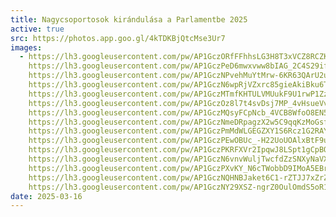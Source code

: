 ```yaml
---
title: Nagycsoportosok kirándulása a Parlamentbe 2025
active: true
src: https://photos.app.goo.gl/4kTDKBjQtcMse3Ur7
images:
  - https://lh3.googleusercontent.com/pw/AP1GczORfFFhhsLG3H8T3xVCZ8RCZKfcnsd_34Nc0kJ5_uBy9o-MBYykmFggWjWwvtd2CJnNrGtAkWn5mmx3Wuvvg3ndW9uFlj7mxLezyxodFpNiP1rKUe4
    https://lh3.googleusercontent.com/pw/AP1GczPeD6mwxvww8bIAG_2C4S29ifEdWo7-w37BvjfwN_jnigf3IFO6hdpqoGjP_EfwIo8AWRH8NWcR71N0A1_AhAHsedmwxEwwpQLtHvRF0vHAxotVvVw
    https://lh3.googleusercontent.com/pw/AP1GczNPvehMuYtMrw-6KR63QArU2uIAp0CroDex8I6nyHSYZh9P6Jsh4fHym3_OdalSfKq_LqJbrBn5bi8s9pq5-SpH6g81lCfKoZnzZBhENM859woHTfM
    https://lh3.googleusercontent.com/pw/AP1GczN6wpRjVZxrc85gieAkiBku6Te8VIOPS2MFtVKGIWzLD33gwXE9UsBoJj8o8M4H43c-_MyZRnUrvqoV8oGluqC00MALmSQnU0_31et5nn3jnLZ1cmc
    https://lh3.googleusercontent.com/pw/AP1GczMTmfKHTULVMUukF9U1rwP1ZzZxRILTz1ZwxjLn1DrcR1HIvlctnctMiiskQTvrLcwMOeTVLUS4bB7MKFteg7nd6TWELaIZTszGLUHk0-v9SJv8W9k
    https://lh3.googleusercontent.com/pw/AP1GczOz8l7t4svDsj7MP_4vHsueVv8B008CAnDfUHX7LB6RjGNaDIaWWuQb4wIm6AQpdZfvEJIkXUVSW9HSuk7LU328nv5hWawC4C4xoWB0KVxLXDg-Uq8
    https://lh3.googleusercontent.com/pw/AP1GczMQsyFCpNcb_4VCB8WfoO8EN5-_bq5W-ms6IKuitBdNiIzV-GuXcTUzTpQ4vq5gxmKa6HVpq02MFhqZ2ZtNsht2onDWYONntNQfNzYq2bVBcMfl6c4
    https://lh3.googleusercontent.com/pw/AP1GczNmeDRpagzX2w5C9qqKzMoGsfNnw_RPuXd9FwIx394jqxoQMPyLjCfv_CQrrDzlmpGrWiFbSvvN0JD6sdKY4nhQu1Fbt67mVj4nXgm0uOckVSTH-1s
    https://lh3.googleusercontent.com/pw/AP1GczPmMdWLGEGZXY1S6Rcz1G2RAYsdp2OOvxjrv0OXEg2uMXI_y6_gv5bymb6GwkY1Mc8aqUEmjn84AQ55jnJz_Sp8ZA2yggYIkx-gfI3hL-SbfVBEB4E
    https://lh3.googleusercontent.com/pw/AP1GczPEwOBUc_-H22UoUOAlxBtF9u0cM0bG3FylpbWY1Ua9Z4eZdATzDDcJnbO1F6B_Kq7vISXli1dA3i-uHiCdVTU0FjZdkVY6H1meU1tea9kw7JJkPus
    https://lh3.googleusercontent.com/pw/AP1GczPKRFXVr2IpqwJ8LSpt1gCpBO3TxtVA4ayJWKMRqZnSOPslGj8wwYiBaPGldVXg3GpMNWiI1YKjRlGweiFFKNpGUSprUNhNwMDAPGACy1GcR9vQ9eg
    https://lh3.googleusercontent.com/pw/AP1GczN6vnvWuljTwcfdZzSNXyNaVXQ6CsYqFCkSU5zG9OEoBg3murAvIfPMg_ESQuiT5u1MPv2KsmBXWH91rJMn2H3V2BNskT1wp6GY3P0CX17aCxtB8tY
    https://lh3.googleusercontent.com/pw/AP1GczPXvKY_N6cTWobbD9IMoA5EBrN-hZmVJ6Jx8F7ged9U_2h-bmYCrAeKvqPin9Z6PKcd6U8aIeyYCAjufJFEWcPm2lJKx9AwHC9nbMONQ3ax4VnD8ZY
    https://lh3.googleusercontent.com/pw/AP1GczNQHNBJaket6C1-rZTJJ7xZrZBhIu69XvHcZe2ktc7KKNWzTBefg84DB8waYHXDrm29beDf9pA5SQ48Bj6AcL-Fs1yhyG3In1SFfGF4oUZXnkm2h8Q
    https://lh3.googleusercontent.com/pw/AP1GczNY29XSZ-ngrZ0OulOmdS5oR1flG9WroXqJZXm_i1z_-VcGy1r-aomS0eLJ8z9_0VyRDRZgPbTS7WJnDbmwTW5gwmhK0uMiGlZ1nBDCnG5lWy6AD4Y
date: 2025-03-16
---
```

